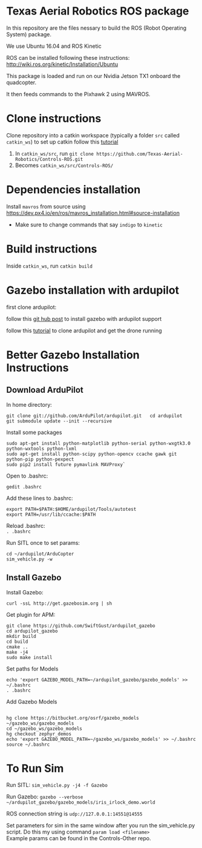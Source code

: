 # Texas Aerial Robotics ROS package 

In this repository are the files nessary to build the ROS (Robot Operating System) package. 

We use Ubuntu 16.04 and ROS Kinetic 

ROS can be installed following these instructions: http://wiki.ros.org/kinetic/Installation/Ubuntu 

This package is loaded and run on our Nvidia Jetson TX1 onboard the quadcopter. 

It then feeds commands to the Pixhawk 2 using MAVROS. 

# Clone instructions 

Clone repository into a catkin workspace (typically a folder `src` called `catkin_ws`) to set up catkin follow this [tutorial](http://wiki.ros.org/catkin/Tutorials/create_a_workspace) 
1. In `catkin_ws/src`, run `git clone https://github.com/Texas-Aerial-Robotics/Controls-ROS.git`
2. Becomes `catkin_ws/src/Controls-ROS/`

# Dependencies installation 

Install `mavros` from source using https://dev.px4.io/en/ros/mavros_installation.html#source-installation 
* Make sure to change commands that say `indigo` to `kinetic`

# Build instructions 

Inside `catkin_ws`, run `catkin build`

# Gazebo installation with ardupilot 

first clone ardupilot:

follow this [git hub post](https://github.com/ArduPilot/ardupilot_wiki/issues/1001) to install gazebo with ardupilot support

follow this [tutorial](https://github.com/AS4SR/general_info/wiki/ArduPilot:-Instructions-to-set-up-and-run-an-autopilot-using-SITL-and-Gazebo-simulator) to clone ardupilot and get the drone running

# Better Gazebo Installation Instructions

## Download ArduPilot

In home directory:  

`git clone git://github.com/ArduPilot/ardupilot.git  
cd ardupilot  
git submodule update --init --recursive`  

Install some packages

~~~
sudo apt-get install python-matplotlib python-serial python-wxgtk3.0 python-wxtools python-lxml  
sudo apt-get install python-scipy python-opencv ccache gawk git python-pip python-pexpect  
sudo pip2 install future pymavlink MAVProxy`  
~~~

Open to .bashrc:  

`gedit .bashrc`  

Add these lines to .bashrc:  
~~~
export PATH=$PATH:$HOME/ardupilot/Tools/autotest  
export PATH=/usr/lib/ccache:$PATH
~~~ 

Reload .bashrc:  
`. .bashrc`  

Run SITL once to set params:
~~~
cd ~/ardupilot/ArduCopter
sim_vehicle.py -w
~~~

## Install Gazebo

Install Gazebo:  

`curl -ssL http://get.gazebosim.org | sh`  

Get plugin for APM:

~~~
git clone https://github.com/SwiftGust/ardupilot_gazebo
cd ardupilot_gazebo
mkdir build
cd build
cmake ..
make -j4
sudo make install
~~~

Set paths for Models
~~~
echo 'export GAZEBO_MODEL_PATH=~/ardupilot_gazebo/gazebo_models' >> ~/.bashrc
. .bashrc
~~~

Add Gazebo Models

~~~

hg clone https://bitbucket.org/osrf/gazebo_models ~/gazebo_ws/gazebo_models
cd ~/gazebo_ws/gazebo_models
hg checkout zephyr_demos
echo 'export GAZEBO_MODEL_PATH=~/gazebo_ws/gazebo_models' >> ~/.bashrc
source ~/.bashrc

~~~

# To Run Sim

Run SITL:
`sim_vehicle.py -j4 -f Gazebo`  

Run Gazebo:
`gazebo --verbose ~/ardupilot_gazebo/gazebo_models/iris_irlock_demo.world`  

ROS connection string is `udp://127.0.0.1:14551@14555`

Set parameters for sim in the same window after you run the sim_vehicle.py script. Do this my using command `param load <filename>`  
Example params can be found in the Controls-Other repo.
